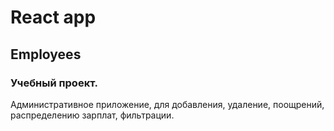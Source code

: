 # React app

## Employees

### Учебный проект. 
Административное приложение, для добавления, удаление, поощрений, распределению зарплат, фильтрации.
 
